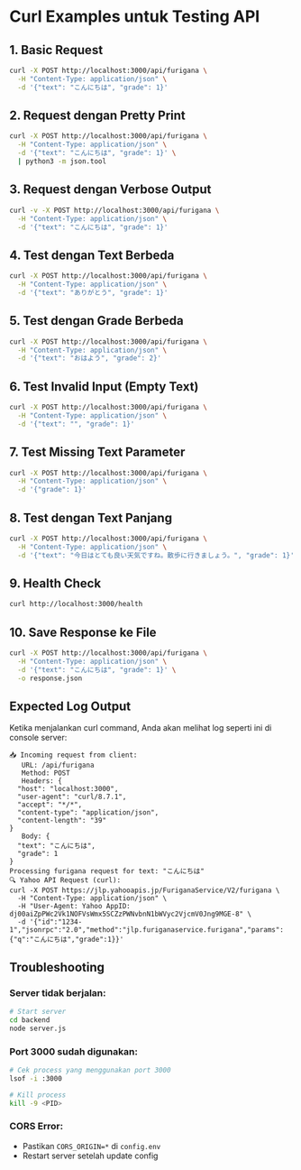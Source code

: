 # Curl Examples untuk Testing API

## 1. Basic Request
```bash
curl -X POST http://localhost:3000/api/furigana \
  -H "Content-Type: application/json" \
  -d '{"text": "こんにちは", "grade": 1}'
```

## 2. Request dengan Pretty Print
```bash
curl -X POST http://localhost:3000/api/furigana \
  -H "Content-Type: application/json" \
  -d '{"text": "こんにちは", "grade": 1}' \
  | python3 -m json.tool
```

## 3. Request dengan Verbose Output
```bash
curl -v -X POST http://localhost:3000/api/furigana \
  -H "Content-Type: application/json" \
  -d '{"text": "こんにちは", "grade": 1}'
```

## 4. Test dengan Text Berbeda
```bash
curl -X POST http://localhost:3000/api/furigana \
  -H "Content-Type: application/json" \
  -d '{"text": "ありがとう", "grade": 1}'
```

## 5. Test dengan Grade Berbeda
```bash
curl -X POST http://localhost:3000/api/furigana \
  -H "Content-Type: application/json" \
  -d '{"text": "おはよう", "grade": 2}'
```

## 6. Test Invalid Input (Empty Text)
```bash
curl -X POST http://localhost:3000/api/furigana \
  -H "Content-Type: application/json" \
  -d '{"text": "", "grade": 1}'
```

## 7. Test Missing Text Parameter
```bash
curl -X POST http://localhost:3000/api/furigana \
  -H "Content-Type: application/json" \
  -d '{"grade": 1}'
```

## 8. Test dengan Text Panjang
```bash
curl -X POST http://localhost:3000/api/furigana \
  -H "Content-Type: application/json" \
  -d '{"text": "今日はとても良い天気ですね。散歩に行きましょう。", "grade": 1}'
```

## 9. Health Check
```bash
curl http://localhost:3000/health
```

## 10. Save Response ke File
```bash
curl -X POST http://localhost:3000/api/furigana \
  -H "Content-Type: application/json" \
  -d '{"text": "こんにちは", "grade": 1}' \
  -o response.json
```

## Expected Log Output

Ketika menjalankan curl command, Anda akan melihat log seperti ini di console server:

```
📥 Incoming request from client:
   URL: /api/furigana
   Method: POST
   Headers: {
  "host": "localhost:3000",
  "user-agent": "curl/8.7.1",
  "accept": "*/*",
  "content-type": "application/json",
  "content-length": "39"
}
   Body: {
  "text": "こんにちは",
  "grade": 1
}
Processing furigana request for text: "こんにちは"
🔍 Yahoo API Request (curl):
curl -X POST https://jlp.yahooapis.jp/FuriganaService/V2/furigana \
  -H "Content-Type: application/json" \
  -H "User-Agent: Yahoo AppID: dj00aiZpPWc2Vk1NOFVsWmx5SCZzPWNvbnN1bWVyc2VjcmV0Jng9MGE-8" \
  -d '{"id":"1234-1","jsonrpc":"2.0","method":"jlp.furiganaservice.furigana","params":{"q":"こんにちは","grade":1}}'
```

## Troubleshooting

### Server tidak berjalan:
```bash
# Start server
cd backend
node server.js
```

### Port 3000 sudah digunakan:
```bash
# Cek process yang menggunakan port 3000
lsof -i :3000

# Kill process
kill -9 <PID>
```

### CORS Error:
- Pastikan `CORS_ORIGIN=*` di `config.env`
- Restart server setelah update config
